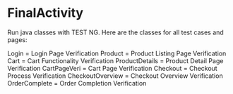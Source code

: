 # FinalActivity
Run java classes with TEST NG.
Here are the classes for all test cases and pages:

Login = Login Page Verification
Product = Product Listing Page Verification
Cart = Cart Functionality Verification
ProductDetails = Product Detail Page Verification
CartPageVeri = Cart Page Verification
Checkout = Checkout Process Verification
CheckoutOverview = Checkout Overview Verification
OrderComplete = Order Completion Verification
